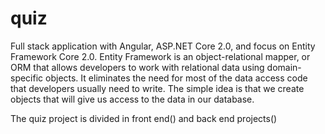 # quiz

Full stack application with Angular, ASP.NET Core 2.0, and focus on Entity Framework Core 2.0. Entity Framework is an object-relational mapper, or ORM that allows developers to work with relational data using domain-specific objects. It eliminates the need for most of the data access code that developers usually need to write. The simple idea is that we create objects that will give us access to the data in our database.

The quiz project is divided in front end() and back end projects()

